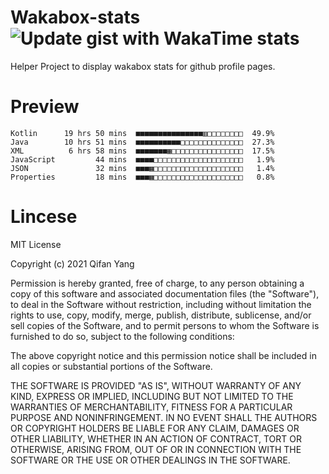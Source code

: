 # Wakabox-stats ![Update gist with WakaTime stats](https://github.com/underwindfall/wakabox-stats/workflows/Update%20gist%20with%20WakaTime%20stats/badge.svg)

  Helper Project to display wakabox stats for github profile pages. 
 # Preview 
  
  ```  
 Kotlin      19 hrs 50 mins  ■■■■■■■■■■■■■■■▥□□□□□□□□  49.9%
Java        10 hrs 51 mins  ■■■■■■■■■■□□□□□□□□□□□□□□  27.3%
XML          6 hrs 58 mins  ■■■■■■■▦□□□□□□□□□□□□□□□□  17.5%
JavaScript         44 mins  ■■■■□□□□□□□□□□□□□□□□□□□□   1.9%
JSON               32 mins  ■■■▦□□□□□□□□□□□□□□□□□□□□   1.4%
Properties         18 mins  ■■■▦□□□□□□□□□□□□□□□□□□□□   0.8% 
 ``` 
  
 
 # Lincese 

  MIT License

  Copyright (c) 2021 Qifan Yang
  
  Permission is hereby granted, free of charge, to any person obtaining a copy
  of this software and associated documentation files (the "Software"), to deal
  in the Software without restriction, including without limitation the rights
  to use, copy, modify, merge, publish, distribute, sublicense, and/or sell
  copies of the Software, and to permit persons to whom the Software is
  furnished to do so, subject to the following conditions:
  
  The above copyright notice and this permission notice shall be included in all
  copies or substantial portions of the Software.
  
  THE SOFTWARE IS PROVIDED "AS IS", WITHOUT WARRANTY OF ANY KIND, EXPRESS OR
  IMPLIED, INCLUDING BUT NOT LIMITED TO THE WARRANTIES OF MERCHANTABILITY,
  FITNESS FOR A PARTICULAR PURPOSE AND NONINFRINGEMENT. IN NO EVENT SHALL THE
  AUTHORS OR COPYRIGHT HOLDERS BE LIABLE FOR ANY CLAIM, DAMAGES OR OTHER
  LIABILITY, WHETHER IN AN ACTION OF CONTRACT, TORT OR OTHERWISE, ARISING FROM,
  OUT OF OR IN CONNECTION WITH THE SOFTWARE OR THE USE OR OTHER DEALINGS IN THE
  SOFTWARE.
